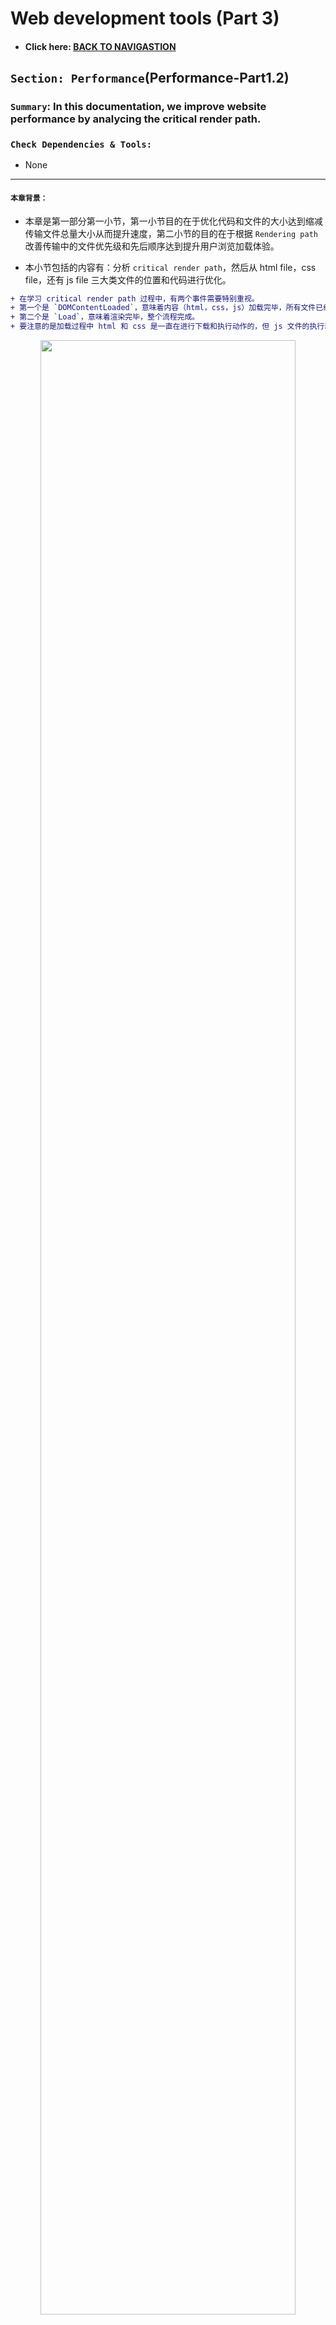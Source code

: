 # Web development tools (Part 3)

- #### Click here: [BACK TO NAVIGASTION](https://github.com/DonghaoWu/WebDev-tools-demo/blob/master/README.md)

## `Section: Performance`(Performance-Part1.2)

### `Summary`: In this documentation, we improve website performance by analycing the critical render path.

### `Check Dependencies & Tools:`

- None

------------------------------------------------------------

#### `本章背景：`
- 本章是第一部分第一小节，第一小节目的在于优化代码和文件的大小达到缩减传输文件总量大小从而提升速度，第二小节的目的在于根据 `Rendering path` 改善传输中的文件优先级和先后顺序达到提升用户浏览加载体验。

- 本小节包括的内容有：分析 `critical render path`，然后从 html file，css file，还有 js file 三大类文件的位置和代码进行优化。

```diff
+ 在学习 critical render path 过程中，有两个事件需要特别重视。
+ 第一个是 `DOMContentLoaded`，意味着内容（html，css，js）加载完毕，所有文件已经下载完毕，html 和 css 执行完毕，js 文件是否执行看实际属性，开始渲染。
+ 第二个是 `Load`，意味着渲染完毕，整个流程完成。
+ 要注意的是加载过程中 html 和 css 是一直在进行下载和执行动作的，但 js 文件的执行动作是根据实际的 tag attribute 而定的。
```

<p align="center">
<img src="../assets/w18.png" width=90%>
</p>

------------------------------------------------------------

### <span id="3.0">`Brief Contents & codes position`</span>

- #### Click here: [BACK TO NAVIGASTION](https://github.com/DonghaoWu/WebDev-tools-demo/blob/master/README.md)

- [3.1 Optimize html file.](#3.1)
- [3.2 Optimize css file.](#3.2)
- [3.3 Optimize js file.](#3.3)
- [3.4 Tools to check website performance.](#3.4)

<p align="center">
<img src="../assets/w17.png" width=90%>
</p>

<p align="center">
<img src="../assets/w16.png" width=90%>
</p>

------------------------------------------------------------

### <span id="3.1">`Step1: Optimize html file`</span>

- #### Click here: [BACK TO CONTENT](#3.0)

  1. 正常相对静态的网页的优化规则是使用`普通型`或者`defer型`，如果使用`普通型`则把 js 文件放在最后，css 文件放在前面；如果使用`defer型`，则 js 文件的位置不需要讲究。

  2. 当然这种情况只对于相对静态的网页而言，相对动态一点的需要马上执行 js 文件的话就可以考虑`普通型`或者`async型`。

    __`Location: ./example1.2/index.html`__

  ```html
  <!DOCTYPE html>
  <html lang="en-us">
    <head>
      <!--  App Title  -->
      <title>Keiko Corp</title>
      <!--  App Description  -->
      <meta charset="utf-8">
      <meta name="viewport" content="width=device-width, initial-scale=1.0, minimum-scale=1.0" />

      <link rel="stylesheet" type="text/css" href="css/bootstrap.css"/>
      <link rel="stylesheet" type="text/css" href="css/owl.transitions.css"/>
      <link rel="stylesheet" type="text/css" href="css/owl.carousel.css"/>
      <link rel="stylesheet" type="text/css" href="css/animate.css"/>
      <link rel="stylesheet" type="text/css" href="css/main.css"/>
      
    </head>
    <body>

      <!--  Header Section  -->
      <header>
        <div class="container">
          <div class="logo pull-left animated wow fadeInLeft">
            <img class="logo-image" src="img/logo.png" alt="" title="">
          </div>


          <nav class="pull-left">
            <ul class="list-unstyled">
              <li class="animated wow fadeInLeft" data-wow-delay="0s"><a href="#about">About</a></li>
              <li class="animated wow fadeInLeft" data-wow-delay=".1s"><a href="#app_features">Features</a></li>
              <li class="animated wow fadeInLeft" data-wow-delay=".2s"><a href="#testimonials">Testimonials</a></li>
            </ul>
          </nav>

          <div class="social pull-right">
            <ul class="list-unstyled">
              <li class="animated wow fadeInRight" data-wow-delay=".2s"><a href="#"><img src="img/facebook.png" alt="" title=""></a></li>
              <li class="animated wow fadeInRight" data-wow-delay=".1s"><a href="#"><img src="img/twitter.png" alt="" title=""></a></li>
              <li class="animated wow fadeInRight" data-wow-delay="0s"><a href="#"><img src="img/google.png" alt="" title=""></a></li>
            </ul>
          </div>

          <span class="burger_icon">menu</span>
        </div>
      </header>
      <!--  End Header Section  -->






      <!--  Hero Section  -->
      <section class="hero" id="hero">
        <div class="container">
          <div class="caption">
            <h1 class="text-uppercase  animated wow fadeInLeft">Creators of Robofriends and SmartBrain</h1>
            <p class="enhance text-lowercase  animated wow fadeInLeft">Developers of the future, building for today</p>

            <a href="https://github.com/aneagoie/robofriends" class="app_store_btn text-uppercase animated wow fadeInLeft">
              <i class="android_icon"></i>
              <span>Robofriends</span>
            </a>

            <a href="https://github.com/aneagoie/smart-brain" class="app_store_btn text-uppercase animated wow fadeInLeft">
              <i class="iphone_icon"></i>
              <span>SmartBrain</span>
            </a>
          </div>
        </div>
      </section>
      <!--  End Hero Section  -->






      <!--  Featured On Section  -->
      <section class="featured_on">
        <div class="container">
          <ul class="list-unstyled text-center clearfix">
            <li class="col-xs-6 col-sm-6 col-md-3 animated wow fadeInDown">
              <img src="img/google_logo.png" alt="" title="">
            </li>
            <li class="col-xs-6 col-sm-6 col-md-3 animated wow fadeInDown" data-wow-delay=".2s">
              <img src="img/facebook_logo.png" alt="" title="">
            </li>
            <li class="col-xs-6 col-sm-6 col-md-3 animated wow fadeInDown" data-wow-delay=".3s">
              <img src="img/yahoo_logo.png" alt="" title="">
            </li>
            <li class="col-xs-6 col-sm-6 col-md-3 animated wow fadeInDown" data-wow-delay=".4s">
              <img src="img/paypal_logo.png" alt="" title="">
            </li>
          </ul>
        </div>
      </section>
      <!--  End Featured On Section  -->






      <!--  About Section  -->
      <section class="about" id="about">
        <div class="container">
          <div class="row">
            <div class="col-md-6 text-center animated wow fadeInLeft">
              <div class="iphone">
                <img src="img/iphone.png" alt="" titl="">
              </div>
            </div>
            <div class="col-md-6 animated wow fadeInRight">
              <div class="features_list">
                <h1 class="text-uppercase">The Greatest Products Ever Created</h1>
                <p>Seuismod ligula ipsum vulputate tellus quisque dictum tortor at purus faucibus tincidunt, pellentesque habitant morbi tristique senectus et netus et malesuada fames ac turpis egestas. </p>
                <ul class="list-unstyled">
                  <li class="camera_icon">
                    <span>Euismod ligula ipsum vulputate tellus.</span>
                  </li>
                  <li class="video_icon">
                    <span>Morbi non efficitur nibh sit amet est eros.</span>
                  </li>
                  <li class="eye_icon">
                    <span>Fusce faucibus ante liberonec luctus egestas.</span>
                  </li>
                  <li class="pic_icon">
                    <span>Quisque pretium malesuada ornare.</span>
                  </li>
                  <li class="loc_icon">
                    <span>Cras interdum vestibulum dolor.</span>
                  </li>
                </ul>

                <a href="#" class="app_store_btn text-uppercase" id="play_video" data-video="https://www.youtube.com/watch?v=sCX_YMPuJGA?autoplay=1&showinfo=0">
                  <i class="play_icon"></i>
                  <span>About Video</span>
                </a>
                <a href="#hero" class="app_link">Get the app</a>
              </div>
            </div>
          </div>
        </div>

        <div class="about_video show_video">
          <a href="" class="close_video"></a>
        </div>
      </section>
      <!--  End About Section  -->






      <!--  App Features Section  -->
      <section class="app_features" id="app_features">
        <div class="container">

          <div class="row text-center">
            <div class="col-sm-4 col-md-4 details animated wow fadeInDown" data-wow-delay="0s">
              <img src="img/f_icon1.png" alt="" title="">
              <h1 class="text-uppercase">malesuada fames turpis.</h1>
              <p class="text-lowercase">vel ultrices mauris libero id diam. Vivamus tellus sagittis facilisis nisi quis mollis risus quisque ultrices elit.</p>
            </div>
            <div class="col-sm-4 col-md-4 details animated wow fadeInDown" data-wow-delay=".1s">
              <img src="img/f_icon2.png" alt="" title="">
              <h1 class="text-uppercase">malesuada fames turpis.</h1>
              <p class="text-lowercase">vel ultrices mauris libero id diam. Vivamus tellus sagittis facilisis nisi quis mollis risus quisque ultrices elit.</p>
            </div>
            <div class="col-sm-4 col-md-4 details animated wow fadeInDown" data-wow-delay=".2s">
              <img src="img/f_icon3.png" alt="" title="">
              <h1 class="text-uppercase">malesuada fames turpis.</h1>
              <p class="text-lowercase">vel ultrices mauris libero id diam. Vivamus tellus sagittis facilisis nisi quis mollis risus quisque ultrices elit.</p>
            </div>
          </div>
          <div class="row text-center">
            <div class="col-sm-4 col-md-4 details animated wow fadeInDown" data-wow-delay="0s">
              <img src="img/f_icon4.png" alt="" title="">
              <h1 class="text-uppercase">malesuada fames turpis.</h1>
              <p class="text-lowercase">vel ultrices mauris libero id diam. Vivamus tellus sagittis facilisis nisi quis mollis risus quisque ultrices elit.</p>
            </div>
            <div class="col-sm-4 col-md-4 details animated wow fadeInDown" data-wow-delay=".1s">
              <img src="img/f_icon5.png" alt="" title="">
              <h1 class="text-uppercase">malesuada fames turpis.</h1>
              <p class="text-lowercase">vel ultrices mauris libero id diam. Vivamus tellus sagittis facilisis nisi quis mollis risus quisque ultrices elit.</p>
            </div>
            <div class="col-sm-4 col-md-4 details animated wow fadeInDown" data-wow-delay=".2s">
              <img src="img/f_icon6.png" alt="" title="">
              <h1 class="text-uppercase">malesuada fames turpis.</h1>
              <p class="text-lowercase">vel ultrices mauris libero id diam. Vivamus tellus sagittis facilisis nisi quis mollis risus quisque ultrices elit.</p>
            </div>
          </div>

        </div>
      </section>
      <!--  And App Features Section  -->






      <!--  Testimonials Section  -->
      <section class="testimonials animated wow fadeIn" id="testimonials" data-wow-duration="2s">
        <div class="container">
          <div class="testimonials_list">

            <ul class="list-unstyled text-center slides clearfix" id="tslider">
              <li>
                <blockquote>
                  <p>Integer pharetra tellus varius, dictum erat vel, maximus tellus. Sed vitae auctor ipsum. Aliquam luctus erat nec pulvinar vehicula donec congue tortor eget sem condimentum, ut tempor massa porttitor. Praesent tincidunt mi orci  in sollicitudin mi dapibus dapibus pellentesque habitant morbi tristique senectus et malesuada fames turpis egestas.</p>
                  <span class="author text-uppercase">John Doe</span>
                  <span class="job">Full Stack developer</span>

                </blockquote>
              </li>

              <li>
                <blockquote>
                  <p>Integer pharetra tellus varius, dictum erat vel, maximus tellus. Sed vitae auctor ipsum. Aliquam luctus erat nec pulvinar vehicula donec congue tortor eget sem condimentum, ut tempor massa porttitor. Praesent tincidunt mi orci  in sollicitudin mi dapibus dapibus pellentesque habitant morbi tristique senectus et malesuada fames turpis egestas.</p>
                  <span class="author text-uppercase">Alex Fredy</span>
                  <span class="job">Javascript developer</span>

                </blockquote>
              </li>

              <li>
                <blockquote>
                  <p>Integer pharetra tellus varius, dictum erat vel, maximus tellus. Sed vitae auctor ipsum. Aliquam luctus erat nec pulvinar vehicula donec congue tortor eget sem condimentum, ut tempor massa porttitor. Praesent tincidunt mi orci  in sollicitudin mi dapibus dapibus pellentesque habitant morbi tristique senectus et malesuada fames turpis egestas.</p>
                  <span class="author text-uppercase">Sara Aliba</span>
                  <span class="job">Web Designer</span>

                </blockquote>
              </li>
            </ul>
            <div id="slider_nav">
              <div id="prev_arrow"></div>
              <div id="next_arrow"></div>
            </div>
          </div>
        </div>
      </section>
      <!--  End Testimonials Section  -->






      <!--  Email Subscription Section  -->
      <section class="sub_box">
        <p class="cta_text animated wow fadeInDown">We're hiring. Join Our company!</p>
        <form action="#" metohd="post" class="animated wow fadeIn" data-wow-duration="2s" id="submit_form">
          <input type="email" id="mc-email" placeholder="Enter your email"/>
          <button type="submit" id="mc_submit">
            <i class="icon"></i>
          </button>
        </form>
        <div class="message" id="error_msg">Please Enter A Valid Email.</div>
        <div class="message" id="success_msg">Thank You For Your Subscription.</div>
      </section>
      <!--  End Email Subscription Section  -->






      <!--  Footer Section  -->
      <footer>
        <ul class="list-unstyled list-inline app_platform">
          <li class="animated wow fadeInDown" data-wow-delay="0s">
            <a href=""><img src="img/android_icon.png" alt="" title=""></a>
          </li>
          <li class="animated wow fadeInDown" data-wow-delay=".1s">
            <a href=""><img src="img/ios_icon.png" alt="" title=""></a>
          </li>
          <li class="animated wow fadeInDown" data-wow-delay=".2s">
            <a href=""><img src="img/windows_icon.png" alt="" title=""></a>
          </li>
        </ul>
        <p class="copyright animated wow fadeIn" data-wow-duration="2s"> <strong>Pixelhint</strong>
      </footer>
      <!--  End Footer Section  -->


      <script type="text/javascript" src="js/jquery.js"></script>
      <script type="text/javascript" src="js/ajaxchimp.js"></script>

      <script type="text/javascript" src="js/owl.carousel.min.js"></script>
      <script type="text/javascript" src="js/wow.js"></script>
      <script type="text/javascript" src="js/parallax.js"></script>
      <script type="text/javascript" src="js/nicescroll.js"></script>
      <script type="text/javascript" src="js/main.js"></script>
      <script type="text/javascript" src="js/scrollTo.js"></script>

    </body>
  </html>
  ```

#### `Comment:`
1. Load style tag in the `<head>`.
2. Load script right before `</body>`.

### <span id="3.2">`Step2: Optimize css file.`</span>

- #### Click here: [BACK TO CONTENT](#3.0)

  1. Above the fold loading. (把次要的 css 文件放在后台下载执行)。

    __`Location: ./example1.2/index.html`__

  ```html
  <body>
    <!-- ... -->

    <script type="text/javascript">
      const loadStyleSheet = src => {
        if (document.createStyleSheet) {
          document.createStyleSheet(src);
        } else {
          const stylesheet = document.createElement('link');
          stylesheet.href = src;
          stylesheet.type = 'text/css';
          stylesheet.rel = 'stylesheet';
          document.getElementsByTagName('head')[0].appendChild(stylesheet);
        }
      }
      window.onload = function () {
        console.log('window done');
        loadStyleSheet('./css/styleTest.css');
      }
    </script>
    
  </body>
  ```

  2. Media Attributes. ( css 文件根据浏览器类型大小进行针对下载)。

  ```html
  <head>
    <link rel="stylesheet" href="./css/styleTest2.css" media="only screen and (min-width:500px)">
  <head>
  ```

#### `Comment:`
1. Only load whatever is needed, check each css file. (减少加载无用的语句和文件)
2. Above the fold loading.（重要的首要页面先加载，次要的指定后台加载。）
3. Media Attributes. ( css 文件根据浏览器类型大小进行针对下载)
4. Less Specificity. （尽量缩减 css 选择器的层级，同时如果 css 内容不多可以考虑使用 `html internal css 或者 inline css`）。

----------------------------------------------------------------------------

<p align="center">
<img src="../assets/w19.png" width=90%>
</p>

----------------------------------------------------------------------------


### <span id="3.3">`Step3: Optimize js file.`</span>

- #### Click here: [BACK TO CONTENT](#3.0)

  ```html
  <script></script>

  <script async></script>

  <script defer></script>
  ```

#### `Comment:`
1. Load Scripts asynchronously. 具体使用规则参考 [STEP5](#3.5)。
2. Defer Loading of Scripts.
3. Minimize DOM manipulation.
4. Avoid long running JavaScript. (举例，有些 JS 按钮功能会阻止整个加载过程。)

### <span id="3.4">`Step4: Tools to check website performance.`</span>

- #### Click here: [BACK TO CONTENT](#3.0)

  - PageSpeed Insights
    [https://developers.google.com/speed/pagespeed/insights/](https://developers.google.com/speed/pagespeed/insights/)

  - WebPagetest
    [https://www.webpagetest.org/](https://www.webpagetest.org/)

#### `Comment:`
1.


### <span id="3.5">`Step5 Concept questions.`</span>

- #### Click here: [BACK TO CONTENT](#3.0)

#### `A. What is critical render path?`

- Check this post. [Understanding the critical rendering path, rendering pages in 1 second](https://medium.com/@luisvieira_gmr/understanding-the-critical-rendering-path-rendering-pages-in-1-second-735c6e45b47a)

- Build DOM tree from html file
  - When this process is finished the browser will have the full content of the page, but to be able to render the browser has to wait for the CSS Object Model, also known as CSSOM event, which will tell the browser how the elements should look like when rendered.

- Build CSSOM from css file
  - CSS is one of the most important elements of the critical rendering path, because the browser blocks page rendering until it receives and processes all the css files in your page, CSS is render blocking.

- The Render Tree
  - This stage is where the browser `combines the DOM and CSSOM`, this process outputs a final render tree, which contains both the content and the style information of all the visible content on the screen.

- Layout
  - This stage is where the browser calculates the size and position of each visible element on the page, every time an update to the render tree is made, or the size of the viewport changes, the browser has to run layout again.

- Paint
  - When we get to the paint stage, the browser has to pick up the layout result, and paint the pixels to the screen, beware in this stage that not all styles have the same paint times, also combinations of styles can have a greater paint time than the sum of their parts. For an instance mixing a border-radius with a box-shadow, can triple the paint time of an element instead of using just one of the latter.

------------------------------------------------------------

#### `B. How does the browser rendering engine work?`

In order to render content the browser has to go through a series of steps:
1. Document Object Model(DOM)
2. CSS object model(CSSOM)
3. Render Tree
4. Layout
5. Paint.

------------------------------------------------------------

#### `C. Dealing with Javascript.`

- Javascript is a powerful tool that can manipulate both the DOM and CSSOM, so to execute Javascript, the browser has to wait for the DOM, then it has to download and parse all the CSS files, get to the CSSOM event and only then finally execute Javascript.

- When the parser finds a script tag it blocks DOM construction, then waits for the browser to get the file and for the javascript engine to parse the script, this is why Javascript is parser blocking.

------------------------------------------------------------

#### `D. 个人理解`
  1. 浏览器的运作是这样的，收到 html 文件之后，就从上往下读取代码，这个过程叫做 parsing ，目的是为了建立 DOM。
  2. 在 parsing 过程中，如果遇到了 css 文件，parsing 会被打断，DOM 的建立也会停止。这时会进行下载和读取对应 css 文件的代码，目的是为了建立 CSSOM。
  3. 由上可见，html parsing 跟 css 的读取是共用一个线程的，所以也会有人把它们放在一起讨论。
  4. 关于 js 文件的下载，就相对不一样。首先相同的是 js 文件跟 css 文件一样，会打断所有关于 DOM 和 CSSOM 的过程，而且 js 因为是动态互动属性，所以现在会把它的下载和执行过程分多种情况讨论，下面讨论一些常见情况：

    - 如果网页是静态为主，那么应该把 js 文件放在最后，等对应的 DOM 和 CSSOM 建立完成后再下载并执行 js 文件。

    - 对于上一种情况，也可以考虑使用`defer`型，`defer`型可以开出一条或多条新进程同步下载 js 文件而不打断整体进程，当下载完毕时不马上执行，在其他同步脚本执行后，DOMContentLoaded 事件前依次执行。`具有顺序性。`

    - 如果相关的 js 文件是需要马上对已建立的 DOM 进行改动的，可以使用普通型或者 `async`型，`async`型可以开出一条或多条新进程同步下载 js 文件而不打断整体进程，当下载完毕时马上执行，这时会打断原有的整体进程。但需要注意的是如果有多个`async`连续进行的话，执行时的顺序是无法分先后的，甚至是随机的。`不具有顺序性。`

    - 如果相关的 js 文件是不需要马上对已建立的 DOM 进行改动的，可以考虑使用`defer`型。

  5. 综上所述，js 文件里面的3种类型，主要是看当前页面加载的需要，有些是偏向先加载头部的就先执行 js 文件，如果页面不复杂的话可以最后加载 js 文件，而`async`和`defer`型都可以实现异步并行下载，但最大的区别是`async`马上执行且多个无确定顺序，`defer`最后执行且多个可确定顺序。3种类型都是根据实际需要无分好坏，在实际情况中 js 文件对 DOM 的操作可以是多次且有可能是马上的，还有先后的，所以根据实际情况结合3种类型一同出现也不奇怪。

  6. 为了帮助理解可以看下面的流程图对比：

  - 普通型：马上打断主进程进行下载并执行 js 文件
  - async 型：不打断主进行下载 js 文件，完成下载后打断主进程，执行 js 文件，如果是多个文件执行则是异步执行，不保证顺序。
  - defer 型：不打断主进程进行下载 js 文件，完成下载后执行，主进程完成后按顺序执行。

<p align="center">
<img src="../assets/w15.png" width=90%>
</p>

- #### Click here: [BACK TO CONTENT](#3.0)
- #### Click here: [BACK TO NAVIGASTION](https://github.com/DonghaoWu/WebDev-tools-demo/blob/master/README.md)



